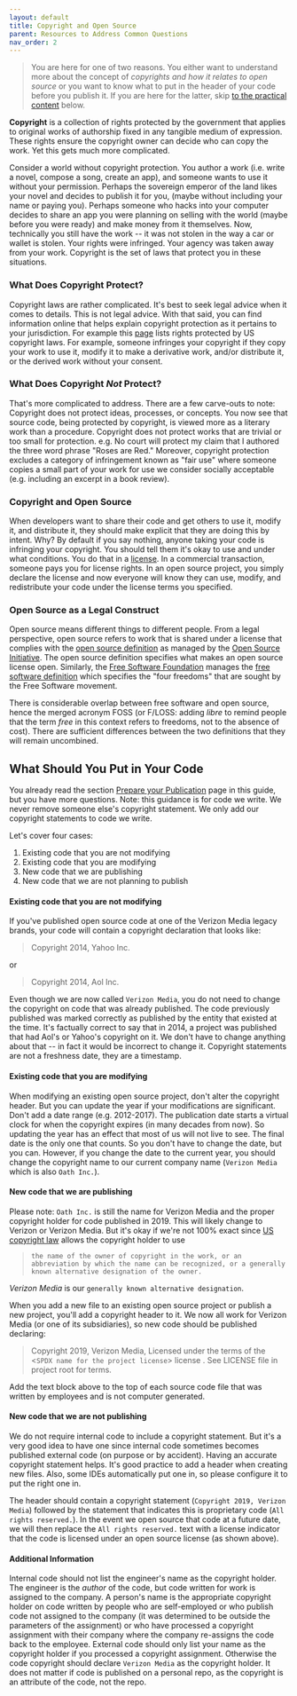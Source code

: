 ```yaml
---
layout: default
title: Copyright and Open Source
parent: Resources to Address Common Questions
nav_order: 2
---
```


> You are here for one of two reasons. You either want to understand more about the concept of _copyrights and how it relates to open source_ or you want to know what to put in the header of your code before you publish it. If you are here for the latter, skip [to the practical content](../copyright.md#what-should-you-put-in-your-code) below.

**Copyright** is a collection of rights protected by the government that applies to original works of authorship fixed in any tangible medium of expression. These rights ensure the copyright owner can decide who can copy the work. Yet this gets much more complicated.

Consider a world without copyright protection. You author a work (i.e. write a novel, compose a song, create an app), and someone wants to use it without your permission. Perhaps the sovereign emperor of the land likes your novel and decides to publish it for you, (maybe without including your name or paying you). Perhaps someone who hacks into your computer decides to share an app you were planning on selling with the world (maybe before you were ready) and make money from it themselves. Now, technically you still have the work -- it was not stolen in the way a car or wallet is stolen. Your rights were infringed. Your agency was taken away from your work. Copyright is the set of laws that protect you in these situations.

### What Does Copyright Protect?

Copyright laws are rather complicated. It's best to seek legal advice when it comes to details. This is not legal advice. With that said, you can find information online that helps explain copyright protection as it pertains to your jurisdiction. For example this [page](https://www.law.cornell.edu/uscode/text/17/106) lists rights protected by US copyright laws. For example, someone infringes your copyright if they copy your work to use it, modify it to make a derivative work, and/or distribute it, or the derived work without your consent. 

### What Does Copyright _Not_ Protect?

That's more complicated to address. There are a few carve-outs to note: Copyright does not protect ideas, processes, or concepts. You now see that source code, being protected by copyright, is viewed more as a literary work than a procedure. Copyright does not protect works that are trivial or too small for protection. e.g. No court will protect my claim that I authored the three word phrase "Roses are Red." Moreover, copyright protection excludes a category of infringement known as "fair use" where someone copies a small part of your work for use we consider socially acceptable (e.g. including an excerpt in a book review). 

### Copyright and Open Source

When developers want to share their code and get others to use it, modify it, and distribute it, they should make explicit that they are doing this by intent. Why? By default if you say nothing, anyone taking your code is infringing your copyright. You should tell them it's okay to use and under what conditions. You do that in a [license](../license.md). In a commercial transaction, someone pays you for license rights. In an open source project, you simply declare the license and now everyone will know they can use, modify, and redistribute your code under the license terms you specified. 

### Open Source as a Legal Construct

Open source means different things to different people. From a legal perspective, open source refers to work that is shared under a license that complies with the [open source definition](https://opensource.org/osd) as managed by the [Open Source Initiative](https://opensource.org/). The open source definition specifies what makes an open source license open. Similarly, the [Free Software Foundation](https://www.fsf.org/) manages the [free software definition](https://www.gnu.org/philosophy/free-sw.html) which specifies the "four freedoms" that are sought by the Free Software movement.  

There is considerable overlap between free software and open source, hence the merged acronym FOSS (or F/LOSS: adding _libre_ to remind people that the term _free_ in this context refers to freedoms, not to the absence of cost). There are sufficient differences between the two definitions that they will remain uncombined. 

## What Should You Put in Your Code

You already read the section [Prepare your Publication](publishing/prepare.html#add-copyright-license-headers-to-your-code) page in this guide, but you have more questions. Note: this guidance is for code we write. We never remove someone else's copyright statement. We only add our copyright statements to code we write.

Let's cover four cases: 

1. Existing code that you are not modifying
1. Existing code that you are modifying
1. New code that we are publishing
1. New code that we are not planning to publish 

#### Existing code that you are not modifying
If you've published open source code at one of the Verizon Media legacy brands, your code will contain a copyright declaration that looks like:

> Copyright 2014, Yahoo Inc.

or
> Copyright 2014, Aol Inc.

Even though we are now called `Verizon Media`, you do not need to change the copyright on code that was already published. The code previously published was marked correctly as published by the entity that existed at the time. It's factually correct to say that in 2014, a project was published that had Aol's or Yahoo's copyright on it. We don't have to change anything about that -- in fact it would be incorrect to change it. Copyright statements are not a freshness date, they are a timestamp.

#### Existing code that you are modifying
When modifying an existing open source project, don't alter the copyright header. But you can update the year if your modifications are significant. Don't add a date range (e.g. 2012-2017). The publication date starts a virtual clock for when the copyright expires (in many decades from now). So updating the year has an effect that most of us will not live to see. The final date is the only one that counts. So you don't have to change the date, but you can. However, if you change the date to the current year, you should change the copyright name to our current company name (`Verizon Media` which is also `Oath Inc.`).

#### New code that we are publishing
Please note: `Oath Inc.` is still the name for Verizon Media and the proper copyright holder for code published in 2019. This will likely change to Verizon or Verizon Media. But it's okay if we're not 100% exact since [US copyright law](https://www.law.cornell.edu/uscode/text/17/401) allows the copyright holder to use 
> `the name of the owner of copyright in the work, or an abbreviation by which the name can be recognized, or a generally known alternative designation of the owner.` 

_Verizon Media_ is our `generally known alternative designation`.

When you add a new file to an existing open source project or publish a new project, you'll add a copyright header to it. We now all work for Verizon Media (or one of its subsidiaries), so new code should be published declaring:

> Copyright 2019, Verizon Media,
> Licensed under the terms of the <`SPDX name for the project license`> license . See LICENSE file in project root for terms.

Add the text block above to the top of each source code file that was written by employees and is not computer generated.

#### New code that we are not publishing

We do not require internal code to include a copyright statement. But it's a very good idea to have one since internal code sometimes becomes published external code (on purpose or by accident). Having an accurate copyright statement helps. It's good practice to add a header when creating new files. Also, some IDEs automatically put one in, so please configure it to put the right one in. 

The header should contain a copyright statement (`Copyright 2019, Verizon Media`) followed by the statement that indicates this is proprietary code (`All rights reserved.`). In the event we open source that code at a future date, we will then replace the `All rights reserved.` text with a license indicator that the code is licensed under an open source license (as shown above).

#### Additional Information
Internal code should not list the engineer's name as the copyright holder. The engineer is the _author_ of the code, but code written for work is assigned to the company. A person's name is the appropriate copyright holder on code written by people who are self-employed or who publish code not assigned to the company (it was determined to be outside the parameters of the assignment) or who have processed a copyright assignment with their company where the company re-assigns the code back to the employee. External code should only list your name as the copyright holder if you processed a copyright assignment. Otherwise the code copyright should declare `Verizon Media` as the copyright holder. It does not matter if code is published on a personal repo, as the copyright is an attribute of the code, not the repo.


